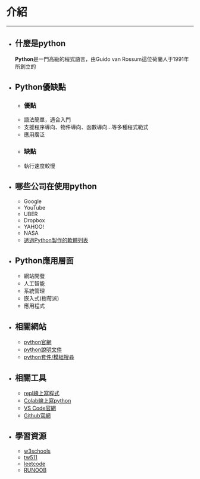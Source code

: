 # 介紹
---

+ ## 什麼是python 
    **Python**是一門高級的程式語言，由Guido van Rossum這位荷蘭人于1991年所創立的

+ ## Python優缺點
    + ### 優點
    + 語法簡單，適合入門
    + 支援程序導向、物件導向、函數導向...等多種程式範式
    + 應用廣泛
    + ### 缺點
    + 執行速度較慢

+ ## 哪些公司在使用python
    + Google
    + YouTube
    + UBER
    + Dropbox
    + YAHOO!
    + NASA
    + [透過Python製作的軟體列表](https://en.wikipedia.org/wiki/List_of_Python_software)

+ ## Python應用層面
    + 網站開發
    + 人工智能
    + 系統管理
    + 嵌入式(樹莓派)
    + 應用程式

+ ## 相關網站
  + [python官網](https://www.python.org/)
  + [python說明文件](https://docs.python.org/)
  + [python套件/模組搜尋](https://pypi.org/)

+ ## 相關工具
  + [repl線上寫程式](https://replit.com/)
  + [Colab線上寫python](https://colab.research.google.com/?utm_source=scs-index)
  + [VS Code官網](https://code.visualstudio.com/)
  + [Github官網](https://github.com/)
   
+ ## 學習資源
    + [w3schools](https://www.w3schools.com/)
    + [tw511](https://tw511.com/)
    + [leetcode](https://leetcode.com/)
    + [RUNOOB](https://www.runoob.com/)